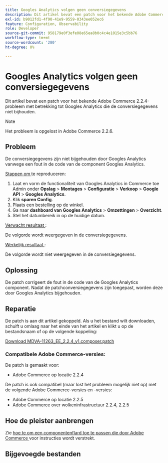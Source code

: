 ```yaml
---
title: Googles Analytics volgen geen conversiegegevens
description: Dit artikel bevat een patch voor het bekende Adobe Commerce 2.2.4-probleem met betrekking tot Googles Analytics die de conversiegegevens niet bijhouden.
exl-id: b9012fd1-4f90-41e9-9559-0343ee052ec6
feature: Configuration, Observability
role: Developer
source-git-commit: 958179e0f3efe08e65ea8b0c4c4e1015e3c5bb76
workflow-type: tm+mt
source-wordcount: '280'
ht-degree: 0%

---
```


# Googles Analytics volgen geen conversiegegevens

Dit artikel bevat een patch voor het bekende Adobe Commerce 2.2.4-probleem met betrekking tot Googles Analytics die de conversiegegevens niet bijhouden.

>[!NOTE]
>
>Het probleem is opgelost in Adobe Commerce 2.2.6.

## Probleem

De conversiegegevens zijn niet bijgehouden door Googles Analytics vanwege een fout in de code van de component Googles Analytics.

<u> Stappen om </u> te reproduceren:

1. Laat en vorm de functionaliteit van Googles Analytics in Commerce toe Admin onder **Opslag** > **Montages** > **Configuratie** > **Verkoop** > **Google API** > **Googles Analytics**.
1. Klik **sparen Config**.
1. Plaats een bestelling op de winkel.
1. Ga naar **dashboard van Googles Analytics** > **Omzettingen** > **Overzicht**.
1. Stel het datumbereik in op de huidige datum.

<u> Verwacht resultaat </u>:

De volgorde wordt weergegeven in de conversiegegevens.

<u> Werkelijk resultaat </u>:

De volgorde wordt niet weergegeven in de conversiegegevens.

## Oplossing

De patch corrigeert de fout in de code van de Googles Analytics component. Nadat de patchconversiegegevens zijn toegepast, worden deze door Googles Analytics bijgehouden.

## Reparatie

De patch is aan dit artikel gekoppeld. Als u het bestand wilt downloaden, schuift u omlaag naar het einde van het artikel en klikt u op de bestandsnaam of op de volgende koppeling:

[Download MDVA-11263\_EE\_2.2.4\_v1.composer.patch](assets/MDVA-11263_EE_2.2.4_v1.composer.patch.zip)

### Compatibele Adobe Commerce-versies:

De patch is gemaakt voor:

* Adobe Commerce op locatie 2.2.4

De patch is ook compatibel (maar lost het probleem mogelijk niet op) met de volgende Adobe Commerce-versies en -versies:

* Adobe Commerce op locatie 2.2.5
* Adobe Commerce over wolkeninfrastructuur 2.2.4, 2.2.5

## Hoe de pleister aanbrengen

Zie [ hoe te om een componentenflard toe te passen die door Adobe Commerce ](/help/how-to/general/how-to-apply-a-composer-patch-provided-by-magento.md) voor instructies wordt verstrekt.

## Bijgevoegde bestanden
